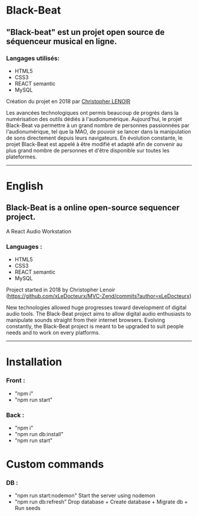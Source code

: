 # Black-Beat

## "Black-beat" est un projet open source de séquenceur musical en ligne.

### Langages utilisés:
* HTML5
* CSS3
* REACT semantic
* MySQL

Création du projet en 2018 par [Christopher LENOIR](https://github.com/xLeDocteurx/MVC-Zend/commits?author=xLeDocteurx)

Les avancées technologiques ont permis beaucoup de progrès dans la numérisation des outils dédiés à l'audionumérique.
Aujourd'hui, le projet Black-Beat va permettre à un grand nombre de personnes passionnées par l'audionumérique, tel que la MAO, de pouvoir se lancer dans la manipulation de sons directement depuis leurs navigateurs.
En évolution constante, le projet Black-Beat est appelé à être modifié et adapté afin de convenir au plus grand nombre de personnes et d'être disponible sur toutes les plateformes.


************
# English

## Black-Beat is a online open-source sequencer project.
A React Audio Workstation

### Languages :
* HTML5
* CSS3
* REACT semantic
* MySQL

Project started in 2018 by Christopher Lenoir (https://github.com/xLeDocteurx/MVC-Zend/commits?author=xLeDocteurx)

New technologies allowed huge progresses toward development of digital audio tools.
The Black-Beat project aims to allow digital audio enthusiasts to manipulate sounds straight from their internet browsers.
Evolving constantly, the Black-Beat project is meant to be upgraded to suit people needs and to work on every platforms.

************
# Installation

### Front :
* "npm i"
* "npm run start"

### Back :
* "npm i"
* "npm run db:install"
* "npm run start"

# Custom commands

### DB :
* "npm run start:nodemon"
Start the server using nodemon
* "npm run db:refresh"
Drop database + Create database + Migrate db + Run seeds